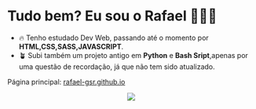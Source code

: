 <h1> Tudo bem? Eu sou o Rafael 🤘🏻😝 </h1>

- 🔥 Tenho estudado Dev Web, passando até o momento por **HTML,CSS,SASS,JAVASCRIPT**.
- 🪴 Subi também um projeto antigo em **Python** e **Bash Sript**,apenas por uma questão de recordação, já que não tem sido atualizado.

Página principal: [rafael-gsr.github.io](https://rafael-gsr.github.io/)

<div align="center">
  <a href="https://github.com/rafael-gsr/rafael-gsr.github.io">
    <img src="https://github-readme-stats.vercel.app/api/top-langs/?username=rafael-gsr&layout=compact&theme=dracula" />
  </a>
</div>
<!--
**rafael-gsr/rafael-gsr** is a ✨ _special_ ✨ repository because its `README.md` (this file) appears on your GitHub profile.

Here are some ideas to get you started:

- 🔭 I’m currently working on ...
- 🌱 I’m currently learning ...
- 👯 I’m looking to collaborate on ...
- 🤔 I’m looking for help with ...
- 💬 Ask me about ...
- 📫 How to reach me: ...
- 😄 Pronouns: ...
- ⚡ Fun fact: ...
-->
